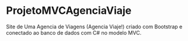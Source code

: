 # ProjetoMVCAgenciaViaje
Site de Uma Agencia de Viagens (Agencia Viaje!) criado com Bootstrap e conectado ao banco de dados com C# no modelo MVC.
